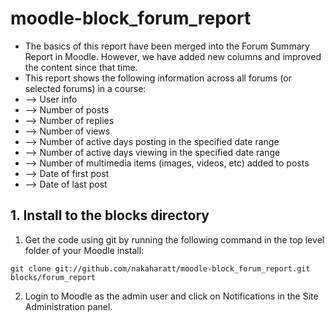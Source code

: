 # moodle-block_forum_report

* The basics of this report have been merged into the Forum Summary Report in Moodle. However, we have added new columns and improved the content since that time.
* This report shows the following information across all forums (or selected forums) in a course:
* --> User info
* --> Number of posts
* --> Number of replies
* --> Number of views
* --> Number of active days posting in the specified date range
* --> Number of active days viewing in the specified date range
* --> Number of multimedia items (images, videos, etc) added to posts
* --> Date of first post
* --> Date of last post

## 1. Install to the blocks directory

1) Get the code using git by running the following command in the top level folder of your Moodle install:

`git clone git://github.com/nakaharatt/moodle-block_forum_report.git blocks/forum_report`

2) Login to Moodle as the admin user and click on Notifications in the Site Administration panel.
